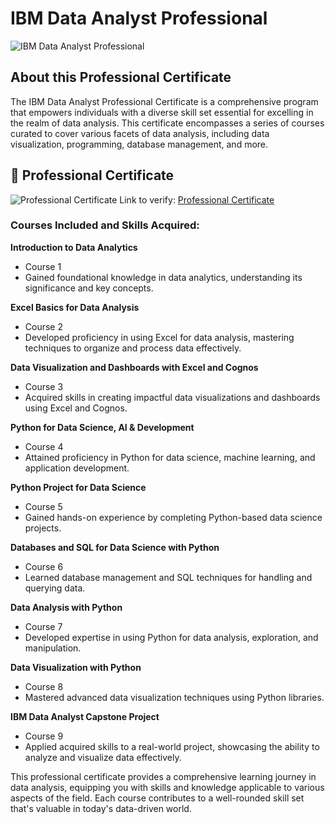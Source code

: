 # IBM Data Analyst Professional
![IBM Data Analyst Professional](https://raw.githubusercontent.com/roshangrewal/IBM-Data-Science-Professional-Certification/master/IBM-Banner.png)

## About this Professional Certificate

The IBM Data Analyst Professional Certificate is a comprehensive program that empowers individuals with a diverse skill set essential for excelling in the realm of data analysis. This certificate encompasses a series of courses curated to cover various facets of data analysis, including data visualization, programming, database management, and more.

## 🥇 Professional Certificate
![Professional Certificate](https://github.com/tienngm2049/IBM-Data-Analyst-Professional-Certificate/assets/131929681/84d227ac-e7ac-48df-82b3-f56c331fe363)
Link to verify: [Professional Certificate](https://www.coursera.org/account/accomplishments/professional-cert/NZD5VP36H2NN)

### Courses Included and Skills Acquired:

**Introduction to Data Analytics**
- Course 1
- Gained foundational knowledge in data analytics, understanding its significance and key concepts.

**Excel Basics for Data Analysis**
- Course 2
- Developed proficiency in using Excel for data analysis, mastering techniques to organize and process data effectively.

**Data Visualization and Dashboards with Excel and Cognos**
- Course 3
- Acquired skills in creating impactful data visualizations and dashboards using Excel and Cognos.

**Python for Data Science, AI & Development**
- Course 4
- Attained proficiency in Python for data science, machine learning, and application development.

**Python Project for Data Science**
- Course 5
- Gained hands-on experience by completing Python-based data science projects.

**Databases and SQL for Data Science with Python**
- Course 6
- Learned database management and SQL techniques for handling and querying data.

**Data Analysis with Python**
- Course 7
- Developed expertise in using Python for data analysis, exploration, and manipulation.

**Data Visualization with Python**
- Course 8
- Mastered advanced data visualization techniques using Python libraries.

**IBM Data Analyst Capstone Project**
- Course 9
- Applied acquired skills to a real-world project, showcasing the ability to analyze and visualize data effectively.

This professional certificate provides a comprehensive learning journey in data analysis, equipping you with skills and knowledge applicable to various aspects of the field. Each course contributes to a well-rounded skill set that's valuable in today's data-driven world.
